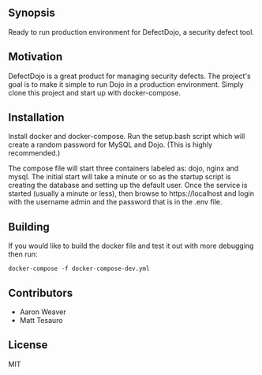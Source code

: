 ## Synopsis

Ready to run production environment for DefectDojo, a security defect tool.

## Motivation

DefectDojo is a great product for managing security defects. The project's goal is to make it simple to run Dojo in a production environment. Simply clone this project and start up with docker-compose.

## Installation

Install docker and docker-compose. Run the setup.bash script which will create a random password for MySQL and Dojo. (This is highly recommended.)

The compose file will start three containers labeled as: dojo, nginx and mysql. The initial start will take a minute or so as the startup script is creating the database and setting up the default user. Once the service is started (usually a minute or less), then browse to https://localhost and login with the username admin and the password that is in the .env file.

## Building

If you would like to build the docker file and test it out with more debugging then run:

`docker-compose -f docker-compose-dev.yml`

## Contributors

* Aaron Weaver
* Matt Tesauro

## License

MIT

